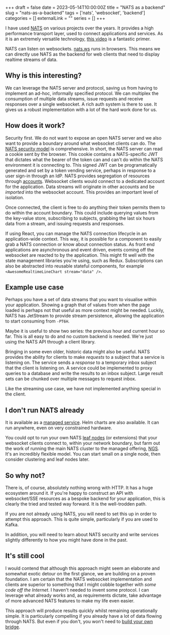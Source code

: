 +++ 
draft = false
date = 2023-05-14T10:00:00Z
title = "NATS as a backend"
slug = "nats-as-a-backend"
tags = ['nats', 'websocket', 'backend']
categories = []
externalLink = ""
series = []
+++

I have used [NATS](https://nats.io) on various projects over the years. It provides a high performance transport layer, used to connect applications and services. As it is an extremely versatile technology, [this video](https://www.youtube.com/watch?v=hjXIUPZ7ArM) is a fantastic primer.

NATS can listen on websockets. [nats.ws](https://github.com/nats-io/nats.ws) runs in browsers. This means we can directly use NATS as the backend for web clients that need to display realtime streams of data.

## Why is this interesting?

We can leverage the NATS server and protocol, saving us from having to implement an ad-hoc, informally specified protocol. We can multiplex the consumption of multiple data streams, issue requests and receive responses over a single websocket. A rich auth system is there to use. It gives us a robust implementation with a lot of the hard work done for us.

## How does it work?

Security first. We do not want to expose an open NATS server and we also want to provide a boundary around what websocket clients can do. The [NATS security model](https://docs.nats.io/nats-concepts/security) is comprehensive. In short, the NATS server can read a cookie sent by the browser. This cookie contains a NATS-specific JWT that dictates what the bearer of the token can and can't do within the NATS environment it is connecting to. This signed JWT can be programatically generated and set by a token vending service, perhaps in response to a user sign-in through an IdP. NATS provides segregation of resources through [accounts](https://docs.nats.io/running-a-nats-service/configuration/securing_nats/accounts). Websocket clients would connect to a dedicated account for the application. Data streams will originate in other accounts and be _imported_ into the websocket account. This provides an important level of isolation.

Once connected, the client is free to do anything their token permits them to do within the account boundary. This could include querying values from the key-value store, subscribing to subjects, grabbing the last six hours data from a stream, and issuing requests and responses.

If using React, you can manage the NATS connection lifecycle in an application-wide context. This way, it is possible for a component to easily grab a NATS connection or know about connection status. As front end applications are asynchronous and event driven, events coming off the websocket are reacted to by the application. This might fit well with the state management libraries you're using, such as Redux. Subscriptions can also be abstracted into reusable stateful components, for example `<AwesomeRealtimeLineChart stream="data" />`.

## Example use case

Perhaps you have a set of data streams that you want to visualise within your application. Showing a graph that of values from when the page loaded is perhaps not that useful as more context might be needed. Luckily, NATS has JetStream to provide stream persistence, allowing the application to start consuming from `-PT6H`.

Maybe it is useful to show two series: the previous hour and current hour so far. This is all easy to do and no custom backend is needed. We're just using the NATS API through a client library.

Bringing in some even older, historic data might also be useful. NATS provides the ability for clients to make _requests_ to a subject that a service is listening on. The service sends a _response_ to a temporary inbox subject that the client is listening on. A service could be implemented to proxy queries to a database and write the results to an inbox subject. Large result sets can be chunked over multiple messages to request inbox.

Like the streaming use case, we have not implemented anything special in the client.

## I don't run NATS already

It is available as a [managed service](https://www.synadia.com/ngs). Helm charts are also available. It can run anywhere, even on very constrained hardware.

You could opt to run your own NATS [leaf nodes](https://docs.nats.io/running-a-nats-service/configuration/leafnodes) (or extensions) that your websocket clients connect to, within your network boundary, but farm out the work of running the main NATS cluster to the managed offering, [NGS](https://www.synadia.com/ngs). It's an incredibly flexible model. You can start small on a single node, then consider clustering and leaf nodes later.

## So why not?

There is, of course, absolutely nothing wrong with HTTP. It has a huge ecosystem around it. If you're happy to construct an API with websocket/SSE resources as a bespoke backend for your application, this is clearly the tried and tested way forward. It is the well-trodden path.

If you are not already using NATS, you will need to set this up in order to attempt this approach. This is quite simple, particularly if you are used to Kafka.

In addition, you will need to learn about NATS security and write services slightly differently to how you might have done in the past.

## It's still cool

I would contend that although this approach might seem an elaborate and somewhat exotic detour on the first glance, we are building on a proven foundation. I am certain that the NATS websocket implementation and clients are superior to something that I might cobble together with _some code off the Internet_. I haven't needed to invent some protocol. I can leverage what already works and, as requirements dictate, take advantage of more advanced NATS features to make my life even easier.

This approach will produce results quickly whilst remaining operationally simple. It is particularly compelling if you already have a lot of data flowing through NATS. But even if you don't, you won't need to [build your own bridge](https://github.com/nats-io/nats-kafka).
